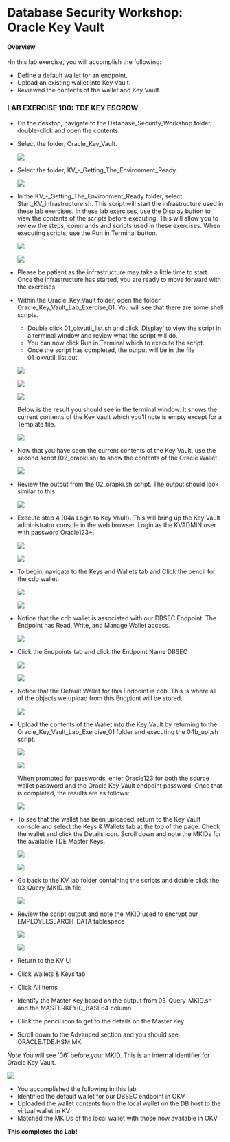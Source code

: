 # Database Security Workshop: Oracle Key Vault

#### Overview

-In this lab exercise, you will accomplish the following:
 - Define a default wallet for an endpoint.
 - Upload an existing wallet into Key Vault.
 - Reviewed the contents of the wallet and Key Vault. 

### LAB EXERCISE 100: TDE KEY ESCROW

- On the desktop, navigate to the Database_Security_Workshop folder, double-click and open the contents. 

- Select the folder, Oracle_Key_Vault.

  ![](images/201.png)

- Select the folder, KV_-_Getting_The_Environment_Ready.  

  ![](images/202.png)

- In the KV_-_Getting_The_Environment_Ready folder, select Start_KV_Infrastructure.sh.  This script will start the infrastructure used in these lab exercises. In these lab exercises, use the Display button to view the contents of the scripts before executing.  This will allow you to review the steps, commands and scripts used in these exercises.  When executing scripts, use the Run in Terminal button.

  ![](images/205.png)

  ![](images/203.png)

- Please be patient as the infrastructure may take a little time to start.  Once the infrastructure has started, you are ready to move forward with the exercises.

- Within the Oracle_Key_Vault folder, open the folder Oracle_Key_Vault_Lab_Exercise_01. You will see that there are some shell scripts.  
    - Double click 01_okvutil_list.sh and click ‘Display’ to view the script in a terminal window and review what the script will do. 
    - You can now click Run in Terminal which to execute the script.  
    - Once the script has completed, the output will be in the file 01_okvutil_list.out.

  ![](images/206.png)

  ![](images/207.png)

  ![](images/208.png)

  Below is the result you should see in the terminal window. It shows the current contents of the Key
    Vault which you’ll note is empty except for a Template  file.

    ![](images/209.png)

- Now that you have seen the current contents of the Key Vault, use the second script (02_orapki.sh) to show the contents of the Oracle Wallet.  

  ![](images/210.png)

- Review the output from the 02_orapki.sh script. The output should look similar to this:

  ![](images/211.png)

- Execute step 4 (04a Login to Key Vault).  This will bring up the Key Vault administrator console in the web browser.  Login as the KVADMIN user with password Oracle123+.

  ![](images/212.png)

  ![](images/213.png)

- To begin, navigate to the Keys and Wallets tab and Click the pencil for the cdb wallet.

  ![](images/223.png)

  ![](images/214.png)

- Notice that the cdb wallet is associated with our DBSEC Endpoint.  The Endpoint has Read, Write, and Manage Wallet access.  

  ![](images/215.png)

- Click the Endpoints tab and click the Endpoint Name DBSEC

  ![](images/216.png)

  ![](images/218.png)

- Notice that the Default Wallet for this Endpoint is cdb. This is where all of the objects we upload from this Endpiont will be stored. 

  ![](images/224.png)

- Upload the contents of the Wallet into the Key Vault by returning to the Oracle_Key_Vault_Lab_Exercise_01 folder and executing the 04b_upl.sh script. 

  ![](images/220.png)

  ![](images/221.png)

  When prompted for passwords, enter Oracle123 for both the source wallet password and the Oracle Key Vault endpoint password. Once that is completed, the results are as follows:

  ![](images/222.png)

- To see that the wallet has been uploaded, return to the Key Vault console and select the Keys & Wallets tab at the top of the page. Check the wallet and click the Details icon.  Scroll down and note the MKIDs for the available TDE Master Keys. 

  ![](images/227.png)

  ![](images/225.png)

- Go back to the KV lab folder containing the scripts and double click the 03_Query_MKID.sh file

  ![](images/2.png)

- Review the script output and note the MKID used to encrypt our EMPLOYEESEARCH_DATA tablespace

  ![](images/228.png)

  ![](images/229.png)

- Return to the KV UI 
- Click Wallets & Keys tab
- Click All Items
- Identify the Master Key based on the output from 03_Query_MKID.sh and the MASTERKEYID_BASE64 column

- Click the pencil icon to get to the details on the Master Key

- Scroll down to the Advanced section and you should see ORACLE.TDE.HSM.MK.<ID>
 
 *Note* You will see '06' before your MKID. This is an internal identifier for Oracle Key Vault. 

  ![](images/230.png)

- You accomplished the following in this lab
 - Identified the default wallet for our DBSEC endpoint in OKV
 - Uploaded the wallet contents from the local wallet on the DB host to the virtual wallet in KV
 - Matched the MKIDs of the local wallet with those now available in OKV


**This completes the Lab!**
